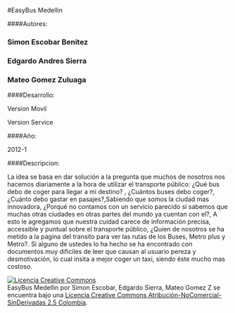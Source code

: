 #EasyBus Medellin

####Autores: 

###  Simon Escobar Benitez

###  Edgardo Andres Sierra

###  Mateo Gomez Zuluaga

####Desarrollo:

  Version Movil

  Version Service

####Año:

  2012-1

####Descripcion:

La idea se basa en dar solución a la pregunta que muchos de nosotros nos 
hacemos diariamente a la hora de utilizar el transporte público: ¿Qué bus debo 
de coger para llegar a mi destino? , ¿Cuántos buses debo coger?, 
¿Cuánto debo gastar en pasajes?,Sabiendo que somos la ciudad mas innovadora, 
¿Porqué no contamos con un servicio parecido si sabemos que muchas otras ciudades en 
otras partes del mundo ya cuentan con el?, A esto le agregamos que nuestra 
cuidad carece de información precisa, accessible y puntual sobre el transporte público, 
¿Quíen de nosotros se ha metido a la pagina del transito para ver las 
rutas de los Buses, Metro plus y Metro?. Si alguno de ustedes lo ha hecho se ha 
encontrado con documentos muy dificiles de leer que causan al usuario pereza y desmotivación, 
lo cual insita a mejor coger un taxi, siendo éste mucho mas costoso.




<a rel="license" href="http://creativecommons.org/licenses/by-nc-nd/2.5/co/deed.es_CO"><img alt="Licencia Creative Commons" style="border-width:0" src="http://i.creativecommons.org/l/by-nc-nd/2.5/co/88x31.png" /></a><br /><span xmlns:dct="http://purl.org/dc/terms/" property="dct:title">EasyBus Medellin</span> por <span xmlns:cc="http://creativecommons.org/ns#" property="cc:attributionName">Simon Escobar, Edgardo Sierra, Mateo Gomez Z</span> se encuentra bajo una <a rel="license" href="http://creativecommons.org/licenses/by-nc-nd/2.5/co/deed.es_CO">Licencia Creative Commons Atribución-NoComercial-SinDerivadas 2.5 Colombia</a>.
